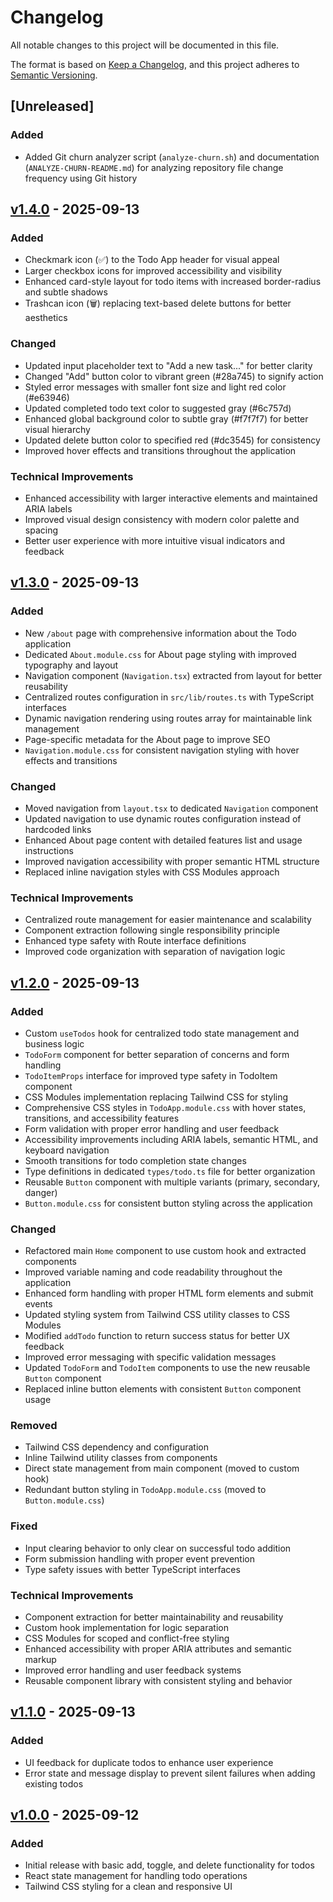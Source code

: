 # Changelog

All notable changes to this project will be documented in this file.

The format is based on [Keep a Changelog](https://keepachangelog.com/en/1.0.0/),
and this project adheres to [Semantic Versioning](https://semver.org/spec/v2.0.0.html).

## [Unreleased]

### Added
- Added Git churn analyzer script (`analyze-churn.sh`) and documentation (`ANALYZE-CHURN-README.md`) for analyzing repository file change frequency using Git history

## [v1.4.0] - 2025-09-13

### Added
- Checkmark icon (✅) to the Todo App header for visual appeal
- Larger checkbox icons for improved accessibility and visibility
- Enhanced card-style layout for todo items with increased border-radius and subtle shadows
- Trashcan icon (🗑️) replacing text-based delete buttons for better aesthetics

### Changed
- Updated input placeholder text to "Add a new task..." for better clarity
- Changed "Add" button color to vibrant green (#28a745) to signify action
- Styled error messages with smaller font size and light red color (#e63946)
- Updated completed todo text color to suggested gray (#6c757d)
- Enhanced global background color to subtle gray (#f7f7f7) for better visual hierarchy
- Updated delete button color to specified red (#dc3545) for consistency
- Improved hover effects and transitions throughout the application

### Technical Improvements
- Enhanced accessibility with larger interactive elements and maintained ARIA labels
- Improved visual design consistency with modern color palette and spacing
- Better user experience with more intuitive visual indicators and feedback

## [v1.3.0] - 2025-09-13

### Added
- New `/about` page with comprehensive information about the Todo application
- Dedicated `About.module.css` for About page styling with improved typography and layout
- Navigation component (`Navigation.tsx`) extracted from layout for better reusability
- Centralized routes configuration in `src/lib/routes.ts` with TypeScript interfaces
- Dynamic navigation rendering using routes array for maintainable link management
- Page-specific metadata for the About page to improve SEO
- `Navigation.module.css` for consistent navigation styling with hover effects and transitions

### Changed
- Moved navigation from `layout.tsx` to dedicated `Navigation` component
- Updated navigation to use dynamic routes configuration instead of hardcoded links
- Enhanced About page content with detailed features list and usage instructions
- Improved navigation accessibility with proper semantic HTML structure
- Replaced inline navigation styles with CSS Modules approach

### Technical Improvements
- Centralized route management for easier maintenance and scalability
- Component extraction following single responsibility principle
- Enhanced type safety with Route interface definitions
- Improved code organization with separation of navigation logic

## [v1.2.0] - 2025-09-13

### Added
- Custom `useTodos` hook for centralized todo state management and business logic
- `TodoForm` component for better separation of concerns and form handling
- `TodoItemProps` interface for improved type safety in TodoItem component
- CSS Modules implementation replacing Tailwind CSS for styling
- Comprehensive CSS styles in `TodoApp.module.css` with hover states, transitions, and accessibility features
- Form validation with proper error handling and user feedback
- Accessibility improvements including ARIA labels, semantic HTML, and keyboard navigation
- Smooth transitions for todo completion state changes
- Type definitions in dedicated `types/todo.ts` file for better organization
- Reusable `Button` component with multiple variants (primary, secondary, danger)
- `Button.module.css` for consistent button styling across the application

### Changed
- Refactored main `Home` component to use custom hook and extracted components
- Improved variable naming and code readability throughout the application
- Enhanced form handling with proper HTML form elements and submit events
- Updated styling system from Tailwind CSS utility classes to CSS Modules
- Modified `addTodo` function to return success status for better UX feedback
- Improved error messaging with specific validation messages
- Updated `TodoForm` and `TodoItem` components to use the new reusable `Button` component
- Replaced inline button elements with consistent `Button` component usage

### Removed
- Tailwind CSS dependency and configuration
- Inline Tailwind utility classes from components
- Direct state management from main component (moved to custom hook)
- Redundant button styling in `TodoApp.module.css` (moved to `Button.module.css`)

### Fixed
- Input clearing behavior to only clear on successful todo addition
- Form submission handling with proper event prevention
- Type safety issues with better TypeScript interfaces

### Technical Improvements
- Component extraction for better maintainability and reusability
- Custom hook implementation for logic separation
- CSS Modules for scoped and conflict-free styling
- Enhanced accessibility with proper ARIA attributes and semantic markup
- Improved error handling and user feedback systems
- Reusable component library with consistent styling and behavior

## [v1.1.0] - 2025-09-13

### Added
- UI feedback for duplicate todos to enhance user experience
- Error state and message display to prevent silent failures when adding existing todos

## [v1.0.0] - 2025-09-12

### Added
- Initial release with basic add, toggle, and delete functionality for todos
- React state management for handling todo operations
- Tailwind CSS styling for a clean and responsive UI

[v1.1.0]: https://github.com/Nadiia-Kovalova-Pro/next-app/compare/v1.0.0...v1.1.0
[v1.2.0]: https://github.com/Nadiia-Kovalova-Pro/next-app/compare/v1.1.0...v1.2.0
[v1.3.0]: https://github.com/Nadiia-Kovalova-Pro/next-app/compare/v1.2.0...v1.3.0
[v1.4.0]: https://github.com/Nadiia-Kovalova-Pro/next-app/compare/v1.3.0...v1.4.0
[v1.0.0]: https://github.com/Nadiia-Kovalova-Pro/next-app/releases/tag/v1.0.0